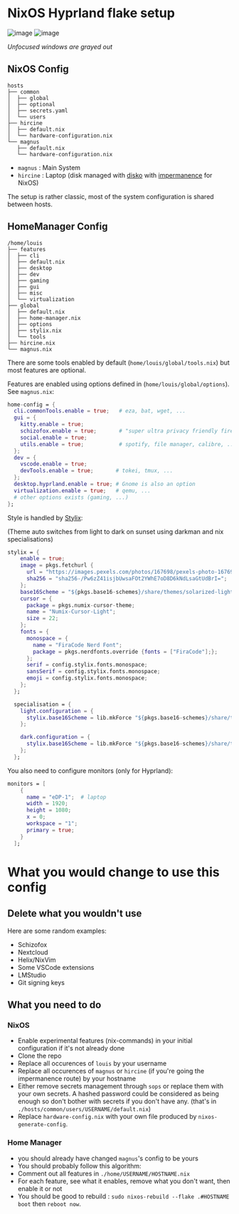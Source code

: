 # NixOS Hyprland flake setup
![image](https://github.com/user-attachments/assets/babe7c25-b7e1-43b6-bba7-abe00aa80fbd)
![image](https://github.com/user-attachments/assets/1dc4faea-9f66-4a4a-82c6-782b56627114)

*Unfocused windows are grayed out*
## NixOS Config
```
hosts
├── common
│  ├── global
│  ├── optional
│  ├── secrets.yaml
│  └── users
├── hircine
│  ├── default.nix
│  └── hardware-configuration.nix
└── magnus
   ├── default.nix
   └── hardware-configuration.nix
```
- `magnus` : Main System
- `hircine` : Laptop (disk managed with [disko](https://github.com/nix-community/disko) with [impermanence](https://nixos.wiki/wiki/Impermanence) for NixOS)

The setup is rather classic, most of the system configuration is shared between hosts.

## HomeManager Config

```
/home/louis
├── features
│  ├── cli
│  ├── default.nix
│  ├── desktop
│  ├── dev
│  ├── gaming
│  ├── gui
│  ├── misc
│  └── virtualization
├── global
│  ├── default.nix
│  ├── home-manager.nix
│  ├── options
│  ├── stylix.nix
│  └── tools
├── hircine.nix
└── magnus.nix
```

There are some tools enabled by default (`home/louis/global/tools.nix`) but most features are optional.

Features are enabled using options defined in (`home/louis/global/options`). See `magnus.nix`:
```nix
home-config = {
  cli.commonTools.enable = true;   # eza, bat, wget, ...
  gui = {
    kitty.enable = true;
    schizofox.enable = true;       # "super ultra privacy friendly firefox config"
    social.enable = true;
    utils.enable = true;           # spotify, file manager, calibre, ...
  };
  dev = {
    vscode.enable = true;
    devTools.enable = true;       # tokei, tmux, ...
  };
  desktop.hyprland.enable = true; # Gnome is also an option
  virtualization.enable = true;   # qemu, ...
  # other options exists (gaming, ...)
};
```

Style is handled by [Stylix](https://github.com/danth/stylix):

(Theme auto switches from light to dark on sunset using darkman and nix specialisations)

```nix
stylix = {
    enable = true;
    image = pkgs.fetchurl {
      url = "https://images.pexels.com/photos/167698/pexels-photo-167698.jpeg?auto=compress&cs=tinysrgb&w=1260&h=750&dpr=1";
      sha256 = "sha256-/Pw6zZ41isjbUwsaFOt2YWhE7oD8D6kNdLsaGtUdBrI=";
    };
    base16Scheme = "${pkgs.base16-schemes}/share/themes/solarized-light.yaml";
    cursor = {
      package = pkgs.numix-cursor-theme;
      name = "Numix-Cursor-Light";
      size = 22;
    };
    fonts = {
      monospace = {
        name = "FiraCode Nerd Font";
        package = pkgs.nerdfonts.override {fonts = ["FiraCode"];};
      };
      serif = config.stylix.fonts.monospace;
      sansSerif = config.stylix.fonts.monospace;
      emoji = config.stylix.fonts.monospace;
    };
  };

  specialisation = {
    light.configuration = {
      stylix.base16Scheme = lib.mkForce "${pkgs.base16-schemes}/share/themes/solarized-light.yaml";
    };

    dark.configuration = {
      stylix.base16Scheme = lib.mkForce "${pkgs.base16-schemes}/share/themes/solarized-dark.yaml";
    };
  };
```

You also need to configure monitors (only for Hyprland):
```nix
monitors = [
    {
      name = "eDP-1";  # laptop
      width = 1920;
      height = 1080;
      x = 0;
      workspace = "1";
      primary = true;
    }
  ];
```

# What you would change to use this config
## Delete what you wouldn't use
Here are some random examples:
- Schizofox
- Nextcloud
- Helix/NixVim
- Some VSCode extensions
- LMStudio
- Git signing keys

## What you need to do
### NixOS
- Enable experimental features (nix-commands) in your initial configuration if it's not already done
- Clone the repo
- Replace all occurences of `louis` by your username
- Replace all occurences of `magnus` or `hircine` (if you're going the impermanence route) by your hostname
- Either remove secrets management through `sops` or replace them with your own secrets. A hashed password could be considered as being enough so don't bother with secrets if you don't have any. (that's in `./hosts/common/users/USERNAME/default.nix`)
- Replace `hardware-config.nix` with your own file produced by `nixos-generate-config`.

### Home Manager
- you should already have changed `magnus`'s config to be yours
- You should probably follow this algorithm:
- Comment out all features in `./home/USERNAME/HOSTNAME.nix`
- For each feature, see what it enables, remove what you don't want, then enable it or not
- You should be good to rebuild : `sudo nixos-rebuild --flake .#HOSTNAME boot` then `reboot now`.

